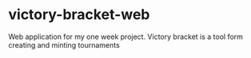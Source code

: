 # victory-bracket-web
Web application for my one week project. Victory bracket is a tool form creating and minting tournaments
